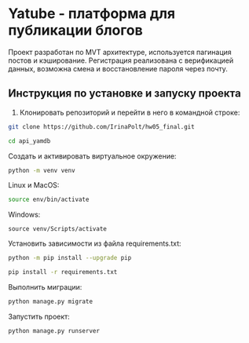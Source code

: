 # Yatube - платформа для публикации блогов

Проект разработан по MVT архитектуре, используется пагинация постов и кэширование. Регистрация реализована с верификацией данных, возможна смена и восстановление пароля через почту. 

## Инструкция по установке и запуску проекта

1. Клонировать репозиторий и перейти в него в командной строке:

```bash
git clone https://github.com/IrinaPolt/hw05_final.git
```

```bash
cd api_yamdb
```

Cоздать и активировать виртуальное окружение:

```bash
python -m venv venv
```
Linux и MacOS:
```bash
source env/bin/activate
```
Windows:
```
source venv/Scripts/activate
```
Установить зависимости из файла requirements.txt:

```bash
python -m pip install --upgrade pip
```

```bash
pip install -r requirements.txt
```

Выполнить миграции:

```bash
python manage.py migrate
```

Запустить проект:

```bash
python manage.py runserver
```